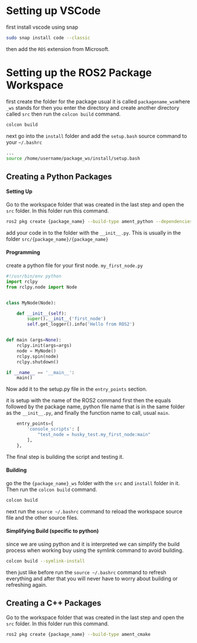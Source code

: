 # Setting up VSCode
first install vscode using snap
```bash
sudo snap install code --classic
```
then add the `ROS` extension from Microsoft.


# Setting up the ROS2 Package Workspace
first create the folder for the package usual it is called `packagename_ws`where `_ws` stands for then you enter the directory and create another directory called `src` then run the `colcon build` command.
```bash
colcon build
```
next go into the `install` folder and add the `setup.bash` source command to your `~/.bashrc`
```bash
...
source /home/username/package_ws/install/setup.bash
```



## Creating a Python Packages
#### Setting Up
Go to the workspace folder that was created in the last step and open the `src` folder. In this folder run this command.
```bash
ros2 pkg create {package_name} --build-type ament_python --dependencies rclpy
```

add your code in to the folder with the `__init__.py`. This is usually in the folder `src/{package_name}/{package_name}`

#### Programming
create a python file for your first node.
`my_first_node.py`
```python
#!/usr/bin/env python
import rclpy
from rclpy.node import Node


class MyNode(Node):

    def __init__(self):
        super().__init__('first_node')
        self.get_logger().info('Hello from ROS2')


def main (args=None):
    rclpy.init(args=args)
    node = MyNode()
    rclpy.spin(node)
    rclpy.shutdown()

if __name__ == '__main__':
    main()
```

Now add it to the setup.py file in the `entry_points` section.

it is setup with the name of the ROS2 command first then the equals followed by the package name, python file name that is in the same folder as the `__init__.py`, and finally the function name to call, usual `main`.
```python
    entry_points={
        'console_scripts': [
            "test_node = husky_test.my_first_node:main"
        ],
    },
```

The final step is building the script and testing it.

#### Building
go the the `{package_name}_ws` folder with the `src` and `install` folder in it. Then run the `colcon build` command.
```bash
colcon build
```

next run the `source ~/.bashrc` command to reload the workspace source file and the other source files.

#### Simplifying Build (specific to python)
since we are using python and it is interpreted we can simplify the build process when working buy using the symlink command to avoid building.
```bash
colcon build --symlink-install
```

then just like before run the `source ~/.bashrc` command to refresh everything and after that you will never have to worry about building or refreshing again.



## Creating a C++ Packages
Go to the workspace folder that was created in the last step and open the `src` folder. In this folder run this command.
```bash
ros2 pkg create {package_name} --build-type ament_cmake
```

